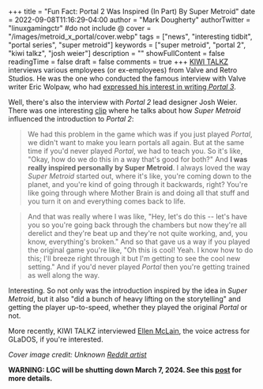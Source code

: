 +++
title = "Fun Fact: Portal 2 Was Inspired (In Part) By Super Metroid"
date = 2022-09-08T11:16:29-04:00
author = "Mark Dougherty"
authorTwitter = "linuxgamingctr" #do not include @
cover = "/images/metroid_x_portal/cover.webp"
tags = ["news", "interesting tidbit", "portal series", "super metroid"]
keywords = ["super metroid", "portal 2", "kiwi talkz", "josh weier"]
description = ""
showFullContent = false
readingTime = false
draft = false
comments = true
+++
[KIWI TALKZ](https://www.youtube.com/c/KIWITALKZ) interviews various employees (or ex-employees) from Valve and Retro Studios. He was the one who conducted the famous interview with Valve writer Eric Wolpaw, who had [expressed his interest in writing *Portal 3*](https://linuxgamingcentral.com/posts/portal-3-wont-happen/).

Well, there's also the interview with *Portal 2* lead designer Josh Weier. There was one interesting [clip](https://youtu.be/t7Ac7pKf_Kw) where he talks about how *Super Metroid* influenced the introduction to *Portal 2*:

> We had this problem in the game which was if you just played *Portal*, we didn't want to make you learn portals all again. But at the same time if you'd never played *Portal*, we had to teach you. So it's like, "Okay, how do we do this in a way that's good for both?" And **I was really inspired personally by Super Metroid**. I always loved the way *Super Metroid* started out, where it's like, you're coming down to the planet, and you're kind of going through it backwards, right? You're like going through where Mother Brain is and doing all that stuff and you turn it on and everything comes back to life.

> And that was really where I was like, "Hey, let's do this -- let's have you so you're going back through the chambers but now they're all derelict and they're beat up and they're not quite working, and, you know, everything's broken." And so that gave us a way if you played the original game you're like, "Oh this is cool! Yeah. I know how to do this; I'll breeze right through it but I'm getting to see the cool new setting." And if you'd never played *Portal* then you're getting trained as well along the way.

Interesting. So not only was the introduction inspired by the idea in *Super Metroid*, but it also "did a bunch of heavy lifting on the storytelling" and getting the player up-to-speed, whether they played the original *Portal* or not.

More recently, KIWI TALKZ interviewed [Ellen McLain](https://youtu.be/92ELtM3DFu4), the voice actress for GLaDOS, if you're interested.

*Cover image credit: Unknown [Reddit artist](https://www.reddit.com/r/Metroid/comments/gs006p/metroid_x_portal_fanart_i_did_a_couple_hours_ago/)*

**WARNING: LGC will be shutting down March 7, 2024. See this [post](https://linuxgamingcentral.com/posts/the-end-of-lgc/) for more details.**
